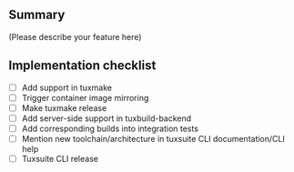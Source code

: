 ## Summary

(Please describe your feature here)

## Implementation checklist

<!-- please don't remove this as the TuxSuite team will use this checklist to
drive the implementation work -->

- [ ] Add support in tuxmake
- [ ] Trigger container image mirroring
- [ ] Make tuxmake release
- [ ] Add server-side support in tuxbuild-backend
- [ ] Add corresponding builds into integration tests
- [ ] Mention new toolchain/architecture in tuxsuite CLI documentation/CLI help
- [ ] Tuxsuite CLI release
